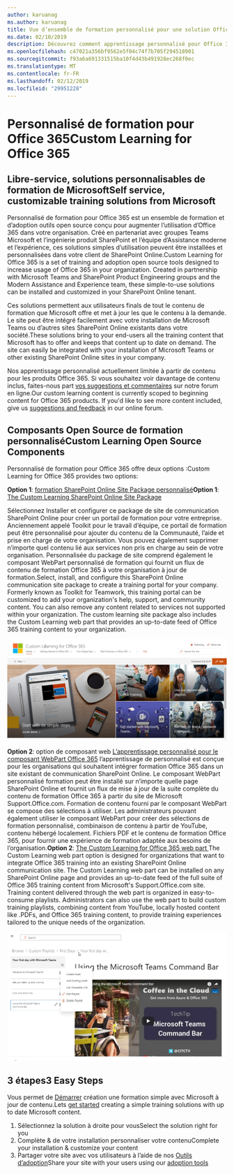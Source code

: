 ```yaml
---
author: karuanag
ms.author: karuanag
title: Vue d’ensemble de formation personnalisé pour une solution Office 365 Open Source
ms.date: 02/10/2019
description: Découvrez comment apprentissage personnalisé pour Office 365 peut accélérer l’utilisation et l’adoption d’Office 365 dans votre organisation. Nos solutions incluent un composant WebPart SharePoint Online personnalisé et un site de formation de communications SharePoint Online moderne qui est déployée facilement à votre client Office 365.
ms.openlocfilehash: c47021a356bf9562e5f04c74f7b705f294518901
ms.sourcegitcommit: f93a6a691331515ba10f4d43b491928ec268f0ec
ms.translationtype: MT
ms.contentlocale: fr-FR
ms.lasthandoff: 02/12/2019
ms.locfileid: "29951228"
---
```

# <a name="custom-learning-for-office-365"></a><span data-ttu-id="c39a8-104">Personnalisé de formation pour Office 365</span><span class="sxs-lookup"><span data-stu-id="c39a8-104">Custom Learning for Office 365</span></span>

## <a name="self-service-customizable-training-solutions-from-microsoft"></a><span data-ttu-id="c39a8-105">Libre-service, solutions personnalisables de formation de Microsoft</span><span class="sxs-lookup"><span data-stu-id="c39a8-105">Self service, customizable training solutions from Microsoft</span></span>

<span data-ttu-id="c39a8-p102">Personnalisé de formation pour Office 365 est un ensemble de formation et d’adoption outils open source conçu pour augmenter l’utilisation d’Office 365 dans votre organisation. Créé en partenariat avec groupes Teams Microsoft et l’ingénierie produit SharePoint et l’équipe d’Assistance moderne et l’expérience, ces solutions simples d’utilisation peuvent être installées et personnalisées dans votre client de SharePoint Online.</span><span class="sxs-lookup"><span data-stu-id="c39a8-p102">Custom Learning for Office 365 is a set of training and adoption open source tools designed to increase usage of Office 365 in your organization. Created in partnership with Microsoft Teams and SharePoint Product Engineering groups and the Modern Assistance and Experience team, these simple-to-use solutions can be installed and customized in your SharePoint Online tenant.</span></span> 

<span data-ttu-id="c39a8-p103">Ces solutions permettent aux utilisateurs finals de tout le contenu de formation que Microsoft offre et met à jour les que le contenu à la demande.  Le site peut être intégré facilement avec votre installation de Microsoft Teams ou d’autres sites SharePoint Online existants dans votre société.</span><span class="sxs-lookup"><span data-stu-id="c39a8-p103">These solutions bring to your end-users all the training content that Microsoft has to offer and keeps that content up to date on demand.  The site can easily be integrated with your installation of Microsoft Teams or other existing SharePoint Online sites in your company.</span></span>

<span data-ttu-id="c39a8-p104">Nos apprentissage personnalisé actuellement limitée à partir de contenu pour les produits Office 365.  Si vous souhaitez voir davantage de contenu inclus, faites-nous part [vos suggestions et commentaires](feedback.md) sur notre forum en ligne.</span><span class="sxs-lookup"><span data-stu-id="c39a8-p104">Our custom learning content is currently scoped to beginning content for Office 365 products.  If you'd like to see more content included, give us [suggestions and feedback](feedback.md) in our online forum.</span></span>  

## <a name="custom-learning-open-source-components"></a><span data-ttu-id="c39a8-112">Composants Open Source de formation personnalisé</span><span class="sxs-lookup"><span data-stu-id="c39a8-112">Custom Learning Open Source Components</span></span>

<span data-ttu-id="c39a8-113">Personnalisé de formation pour Office 365 offre deux options :</span><span class="sxs-lookup"><span data-stu-id="c39a8-113">Custom Learning for Office 365 provides two options:</span></span> 

<span data-ttu-id="c39a8-114">**Option 1**: [formation SharePoint Online Site Package personnalisé](installsitepackage.md)</span><span class="sxs-lookup"><span data-stu-id="c39a8-114">**Option 1**: [The Custom Learning SharePoint Online Site Package](installsitepackage.md)</span></span>

<span data-ttu-id="c39a8-p105">Sélectionnez Installer et configurer ce package de site de communication SharePoint Online pour créer un portail de formation pour votre entreprise. Anciennement appelé Toolkit pour le travail d’équipe, ce portail de formation peut être personnalisé pour ajouter du contenu de la Communauté, l’aide et prise en charge de votre organisation. Vous pouvez également supprimer n’importe quel contenu lié aux services non pris en charge au sein de votre organisation. Personnalisée du package de site comprend également le composant WebPart personnalisé de formation qui fournit un flux de contenu de formation Office 365 à votre organisation à jour de formation.</span><span class="sxs-lookup"><span data-stu-id="c39a8-p105">Select, install, and configure this SharePoint Online communication site package to create a training portal for your company. Formerly known as Toolkit for Teamwork, this training portal can be customized to add your organization's help, support, and community content. You can also remove any content related to services not supported within your organization. The custom learning site package also includes the Custom Learning web part that provides an up-to-date feed of Office 365 training content to your organization.</span></span> 

![Personnalisé de formation pour l’expérience du site Office 365](media/clo365homepage.png)

<span data-ttu-id="c39a8-p106">**Option 2**: option de composant web [L’apprentissage personnalisé pour le composant WebPart Office 365](installwebpart.md) l’apprentissage de personnalisé est conçue pour les organisations qui souhaitent intégrer formation Office 365 dans un site existant de communication SharePoint Online. Le composant WebPart personnalisé formation peut être installé sur n’importe quelle page SharePoint Online et fournit un flux de mise à jour de la suite complète du contenu de formation Office 365 à partir du site de Microsoft Support.Office.com. Formation de contenu fourni par le composant WebPart se compose des sélections à utiliser. Les administrateurs pouvant également utiliser le composant WebPart pour créer des sélections de formation personnalisé, combinaison de contenu à partir de YouTube, contenu hébergé localement. Fichiers PDF et le contenu de formation Office 365, pour fournir une expérience de formation adaptée aux besoins de l’organisation.</span><span class="sxs-lookup"><span data-stu-id="c39a8-p106">**Option 2**: [The Custom Learning for Office 365 web part ](installwebpart.md) The Custom Learning web part option is designed for organizations that want to integrate Office 365 training into an existing SharePoint Online communication site. The Custom Learning web part can be installed on any SharePoint Online page and provides an up-to-date feed of the full suite of Office 365 training content from Microsoft's Support.Office.com site. Training content delivered through the web part is organized in easy-to-consume playlists. Administrators can also use the web part to build custom training playlists, combining content from YouTube, locally hosted content like .PDFs, and Office 365 training content, to provide training experiences tailored to the unique needs of the organization.</span></span>

![Personnalisé de formation pour le composant webpart Office 365](media/clo365customplaylist.png)

## <a name="3-easy-steps"></a><span data-ttu-id="c39a8-125">3 étapes</span><span class="sxs-lookup"><span data-stu-id="c39a8-125">3 Easy Steps</span></span>

<span data-ttu-id="c39a8-126">Vous permet de [Démarrer](prereqs.md) création une formation simple avec Microsoft à jour de contenu.</span><span class="sxs-lookup"><span data-stu-id="c39a8-126">Lets [get started](prereqs.md) creating a simple training solutions with up to date Microsoft content.</span></span>

1. <span data-ttu-id="c39a8-127">Sélectionnez la solution à droite pour vous</span><span class="sxs-lookup"><span data-stu-id="c39a8-127">Select the solution right for you</span></span>
2. <span data-ttu-id="c39a8-128">Complète & de votre installation personnaliser votre contenu</span><span class="sxs-lookup"><span data-stu-id="c39a8-128">Complete your installation & customize your content</span></span>
3. <span data-ttu-id="c39a8-129">Partager votre site avec vos utilisateurs à l’aide de nos [Outils d’adoption](driveadoption.md)</span><span class="sxs-lookup"><span data-stu-id="c39a8-129">Share your site with your users using our [adoption tools](driveadoption.md)</span></span>
